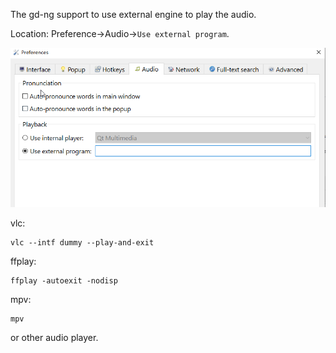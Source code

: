 The gd-ng support to use external engine to play the audio.

Location: Preference->Audio->`Use external program`.

![external audio program](img/external-audio.png)


vlc:
```
vlc --intf dummy --play-and-exit
```

ffplay:
```
ffplay -autoexit -nodisp
```


mpv:
```
mpv
```

or other audio player.